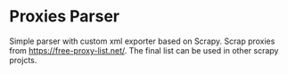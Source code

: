 # Proxies Parser

Simple parser with custom xml exporter based on Scrapy. Scrap proxies from https://free-proxy-list.net/. The final list can be used in other scrapy projcts.
